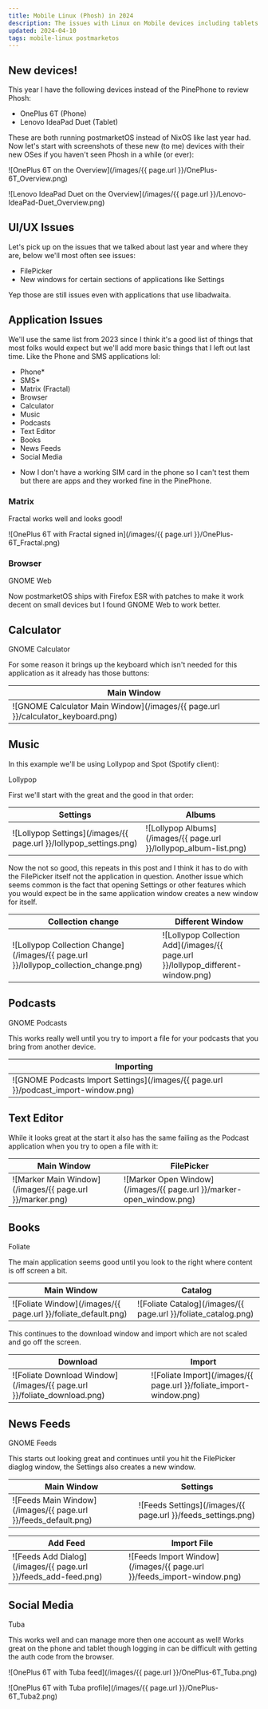 ```yaml
---
title: Mobile Linux (Phosh) in 2024
description: The issues with Linux on Mobile devices including tablets this year!
updated: 2024-04-10
tags: mobile-linux postmarketos
---
```


## New devices!

This year I have the following devices instead of the PinePhone to review Phosh:

- OnePlus 6T (Phone)
- Lenovo IdeaPad Duet (Tablet)

These are both running postmarketOS instead of NixOS like last year had. Now let's start with screenshots of these new (to me) devices with their new OSes if you haven't seen Phosh in a while (or ever):

![OnePlus 6T on the Overview](/images/{{ page.url }}/OnePlus-6T_Overview.png)

![Lenovo IdeaPad Duet on the Overview](/images/{{ page.url }}/Lenovo-IdeaPad-Duet_Overview.png)

## UI/UX Issues

Let's pick up on the issues that we talked about last year and where they are, below we'll most often see issues:

- FilePicker
- New windows for certain sections of applications like Settings 

Yep those are still issues even with applications that use libadwaita.



## Application Issues

We'll use the same list from 2023 since I think it's a good list of things that most folks would expect but we'll add more basic things that I left out last time. Like the Phone and SMS applications lol:

- Phone*
- SMS*
- Matrix (Fractal)
- Browser
- Calculator
- Music
- Podcasts
- Text Editor
- Books
- News Feeds
- Social Media

* Now I don't have a working SIM card in the phone so I can't test them but there are apps and they worked fine in the PinePhone.

### Matrix

Fractal works well and looks good!

![OnePlus 6T with Fractal signed in](/images/{{ page.url }}/OnePlus-6T_Fractal.png)

### Browser

GNOME Web

Now postmarketOS ships with Firefox ESR with patches to make it work decent on small devices but I found GNOME Web to work better.



## Calculator

GNOME Calculator

For some reason it brings up the keyboard which isn't needed for this application as it already has those buttons:

| Main Window |
| ----------- |
| ![GNOME Calculator Main Window](/images/{{ page.url }}/calculator_keyboard.png) |

## Music

In this example we'll be using Lollypop and Spot (Spotify client):

Lollypop

First we'll start with the great and the good in that order:

| Settings | Albums |
| -------- | ------ |
![Lollypop Settings](/images/{{ page.url }}/lollypop_settings.png)| ![Lollypop Albums](/images/{{ page.url }}/lollypop_album-list.png) |

Now the not so good, this repeats in this post and I think it has to do with the FilePicker itself not the application in question. Another issue which seems common is the fact that opening Settings or other features which you would expect be in the same application window creates a new window for itself.

| Collection change | Different Window |
| ----------------- | ---------------- |
| ![Lollypop Collection Change](/images/{{ page.url }}/lollypop_collection_change.png) | ![Lollypop Collection Add](/images/{{ page.url }}/lollypop_different-window.png) |

## Podcasts

GNOME Podcasts

This works really well until you try to import a file for your podcasts that you bring from another device.

| Importing |
| --------- |
| ![GNOME Podcasts Import Settings](/images/{{ page.url }}/podcast_import-window.png) |

## Text Editor

While it looks great at the start it also has the same failing as the Podcast application when you try to open a file with it:

| Main Window | FilePicker |
| ----------- | ---------- |
| ![Marker Main Window](/images/{{ page.url }}/marker.png) | ![Marker Open Window](/images/{{ page.url }}/marker-open_window.png) |

## Books

Foliate

The main application seems good until you look to the right where content is off screen a bit.

| Main Window | Catalog |
| ----------- | ------- |
| ![Foliate Window](/images/{{ page.url }}/foliate_default.png) | ![Foliate Catalog](/images/{{ page.url }}/foliate_catalog.png) |

This continues to the download window and import which are not scaled and go off the screen.

| Download | Import |
| -------- | ------- |
| ![Foliate Download Window](/images/{{ page.url }}/foliate_download.png) | ![Foliate Import](/images/{{ page.url }}/foliate_import-window.png) |

## News Feeds

GNOME Feeds

This starts out looking great and continues until you hit the FilePicker diaglog window, the Settings also creates a new window.

| Main Window | Settings |
| ----------- | -------- |
| ![Feeds Main Window](/images/{{ page.url }}/feeds_default.png) | ![Feeds Settings](/images/{{ page.url }}/feeds_settings.png) |

| Add Feed | Import File |
| -------- | ----------- |
| ![Feeds Add Dialog](/images/{{ page.url }}/feeds_add-feed.png) | ![Feeds Import Window](/images/{{ page.url }}/feeds_import-window.png) |

## Social Media

Tuba

This works well and can manage more then one account as well! Works great on the phone and tablet though logging in can be difficult with getting the auth code from the browser.

![OnePlus 6T with Tuba feed](/images/{{ page.url }}/OnePlus-6T_Tuba.png)

![OnePlus 6T with Tuba profile](/images/{{ page.url }}/OnePlus-6T_Tuba2.png)

